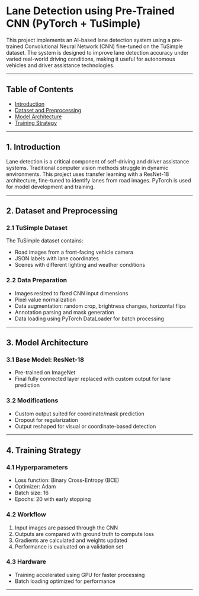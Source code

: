 # Lane Detection using Pre-Trained CNN (PyTorch + TuSimple)

This project implements an AI-based lane detection system using a pre-trained Convolutional Neural Network (CNN) fine-tuned on the TuSimple dataset. The system is designed to improve lane detection accuracy under varied real-world driving conditions, making it useful for autonomous vehicles and driver assistance technologies.

---

## Table of Contents
- [Introduction](#introduction)
- [Dataset and Preprocessing](#dataset-and-preprocessing)
- [Model Architecture](#model-architecture)
- [Training Strategy](#training-strategy)

---

## 1. Introduction

Lane detection is a critical component of self-driving and driver assistance systems. Traditional computer vision methods struggle in dynamic environments. This project uses transfer learning with a ResNet-18 architecture, fine-tuned to identify lanes from road images. PyTorch is used for model development and training.

---

## 2. Dataset and Preprocessing

### 2.1 TuSimple Dataset

The TuSimple dataset contains:
- Road images from a front-facing vehicle camera
- JSON labels with lane coordinates
- Scenes with different lighting and weather conditions

### 2.2 Data Preparation

- Images resized to fixed CNN input dimensions
- Pixel value normalization
- Data augmentation: random crop, brightness changes, horizontal flips
- Annotation parsing and mask generation
- Data loading using PyTorch DataLoader for batch processing

---

## 3. Model Architecture

### 3.1 Base Model: ResNet-18

- Pre-trained on ImageNet
- Final fully connected layer replaced with custom output for lane prediction

### 3.2 Modifications

- Custom output suited for coordinate/mask prediction
- Dropout for regularization
- Output reshaped for visual or coordinate-based detection

---

## 4. Training Strategy

### 4.1 Hyperparameters

- Loss function: Binary Cross-Entropy (BCE)
- Optimizer: Adam
- Batch size: 16
- Epochs: 20 with early stopping

### 4.2 Workflow

1. Input images are passed through the CNN
2. Outputs are compared with ground truth to compute loss
3. Gradients are calculated and weights updated
4. Performance is evaluated on a validation set

### 4.3 Hardware

- Training accelerated using GPU for faster processing
- Batch loading optimized for performance

---


